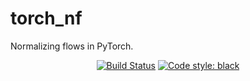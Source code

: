 # torch_nf
Normalizing flows in PyTorch.

<p align="center">
<a href="https://travis-ci.org/srbittner/torch_nf"><img alt="Build Status" src="https://travis-ci.org/srbittner/torch_nf.svg?branch=master"></a>
<a href="https://github.com/ambv/black"><img alt="Code style: black" src="https://img.shields.io/badge/code%20style-black-000000.svg"></a>
</p>
